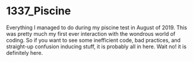 # 1337_Piscine
Everything I managed to do during my piscine test in  August of 2019. This was pretty much my first ever interaction with the wondrous world of coding. So if you want to see some inefficient code, bad practices, and straight-up confusion inducing stuff, it is probably all in here. Wait no! it is definitely here.  

